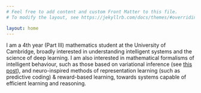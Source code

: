 ```yaml
---
# Feel free to add content and custom Front Matter to this file.
# To modify the layout, see https://jekyllrb.com/docs/themes/#overriding-theme-defaults

layout: home
---
```


I am a 4th year (Part III) mathematics student at the University of Cambridge, broadly interested in understanding intelligent systems and the science of deep learning. I am also interested in mathematical formalisms of intelligent behaviour, such as those based on variational inference (see [this post](https://r-gould.github.io/2024/09/23/variational-perception-action.html)), and neuro-inspired methods of representation learning (such as predictive coding) & reward-based learning, towards systems capable of efficient learning and reasoning.
